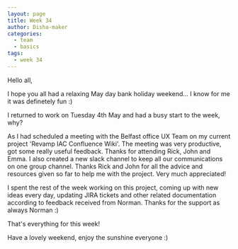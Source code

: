 ```yaml
---
layout: page
title: Week 34
author: Disha-maker
categories:
  - team
  - basics
tags:
  - week 34
---
```


Hello all,

I hope you all had a relaxing May day bank holiday weekend... I know for me it was definetely fun :)

I returned to work on Tuesday 4th May and had a busy start to the week, why?

As I had scheduled a meeting with the Belfast office UX Team on my current project 'Revamp IAC Confluence Wiki'.
The meeting was very productive, got some really useful feedback. Thanks for attending Rick, John and Emma.
I also created a new slack channel to keep all our communications on one group channel. Thanks Rick and John for all the advice and resources given so far to help me with the project. Very much appreciated!

I spent the rest of the week working on this project, coming up with new ideas every day, updating JIRA tickets and other related documentation according to feedback received from Norman. Thanks for the support as always Norman :)

That's everything for this week!

Have a lovely weekend, enjoy the sunshine everyone :)